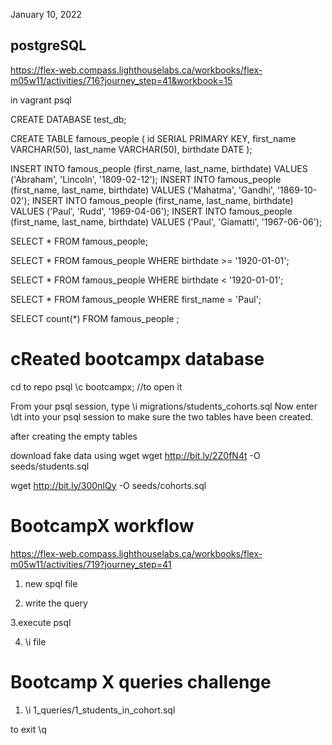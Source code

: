 <!-- @format -->

January 10, 2022

## postgreSQL

https://flex-web.compass.lighthouselabs.ca/workbooks/flex-m05w11/activities/716?journey_step=41&workbook=15

in vagrant psql

CREATE DATABASE test_db;

CREATE TABLE famous_people (
id SERIAL PRIMARY KEY,
first_name VARCHAR(50),
last_name VARCHAR(50),
birthdate DATE
);

INSERT INTO famous_people (first_name, last_name, birthdate)
VALUES ('Abraham', 'Lincoln', '1809-02-12');
INSERT INTO famous_people (first_name, last_name, birthdate)
VALUES ('Mahatma', 'Gandhi', '1869-10-02');
INSERT INTO famous_people (first_name, last_name, birthdate)
VALUES ('Paul', 'Rudd', '1969-04-06');
INSERT INTO famous_people (first_name, last_name, birthdate)
VALUES ('Paul', 'Giamatti', '1967-06-06');

SELECT \* FROM famous_people;

SELECT \* FROM famous_people WHERE birthdate >= '1920-01-01';

SELECT \* FROM famous_people WHERE birthdate < '1920-01-01';

SELECT \* FROM famous_people WHERE first_name = 'Paul';

SELECT count(\*) FROM famous_people ;

# cReated bootcampx database

cd to repo
psql
\c bootcampx; //to open it

From your psql session, type \i migrations/students_cohorts.sql
Now enter \dt into your psql session to make sure the two tables have been created.

after creating the empty tables

download fake data using wget
wget http://bit.ly/2Z0fN4t -O seeds/students.sql

wget http://bit.ly/300nIQy -O seeds/cohorts.sql

# BootcampX workflow

https://flex-web.compass.lighthouselabs.ca/workbooks/flex-m05w11/activities/719?journey_step=41

1. new spql file

2. write the query

3.execute psql

4. \i file

# Bootcamp X queries challenge

1. \i 1_queries/1_students_in_cohort.sql

to exit
\q
